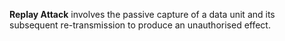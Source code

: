 **Replay Attack** involves the passive capture of a data unit and its subsequent re-transmission to produce an unauthorised effect.
